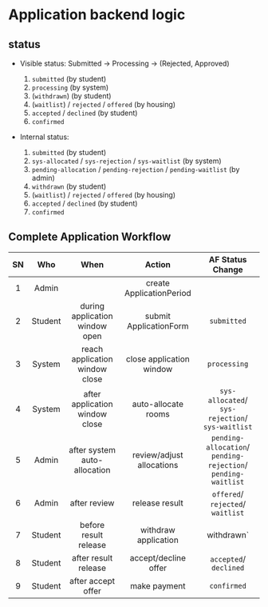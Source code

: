 # Application backend logic

## status

- Visible status: Submitted -> Processing -> (Rejected, Approved)

  1. `submitted` (by student)
  2. `processing` (by system)
  3. (`withdrawn`) (by student)
  4. (`waitlist`) / `rejected` / `offered` (by housing)
  5. `accepted` / `declined` (by student)
  6. `confirmed`

- Internal status:

  1. `submitted` (by student)
  2. `sys-allocated` / `sys-rejection` / `sys-waitlist` (by system)
  3. `pending-allocation` / `pending-rejection` / `pending-waitlist` (by admin)
  4. `withdrawn` (by student)
  5. (`waitlist`) / `rejected` / `offered` (by housing)
  6. `accepted` / `declined` (by student)
  7. `confirmed`

## Complete Application Workflow

| SN  |   Who   |              When              |          Action           |                       AF Status Change                        |
| :-: | :-----: | :----------------------------: | :-----------------------: | :-----------------------------------------------------------: |
|  1  |  Admin  |                                | create ApplicationPeriod  |                                                               |
|  2  | Student | during application window open |  submit ApplicationForm   |                          `submitted`                          |
|  3  | System  | reach application window close | close application window  |                         `processing`                          |
|  4  | System  | after application window close |    auto-allocate rooms    |       `sys-allocated`/ `sys-rejection`/ `sys-waitlist`        |
|  5  |  Admin  |  after system auto-allocation  | review/adjust allocations | `pending-allocation`/ `pending-rejection`/ `pending-waitlist` |
|  6  |  Admin  |          after review          |      release result       |               `offered`/ `rejected`/ `waitlist`               |
|  7  | Student |     before result release      |   withdraw application    |                          withdrawn`                           |
|  8  | Student |      after result release      |   accept/decline offer    |                    `accepted`/ `declined`                     |
|  9  | Student |       after accept offer       |       make payment        |                          `confirmed`                          |
